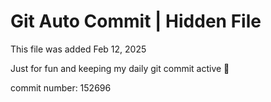 # Git Auto Commit | Hidden File

This file was added Feb 12, 2025

Just for fun and keeping my daily git commit active 🤪

commit number: 152696

